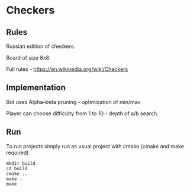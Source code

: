 # Checkers
## Rules

Russian edition of checkers.

Board of size 8x8. 

Full rules - https://en.wikipedia.org/wiki/Checkers

## Implementation

Bot uses Alpha–beta pruning - optimization of min/max

Player can choose difficulty from 1 to 10 - depth of a/b search.



## Run

To run projects simply run as usual project with cmake (cmake and make required)

```
mkdir build
cd build
cmake ..
make .
make
```

